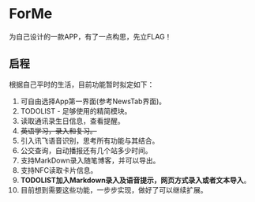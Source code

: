 # ForMe
为自己设计的一款APP，有了一点构思，先立FLAG！

## 启程
根据自己平时的生活，目前功能暂时拟定如下：

1. 可自由选择App第一界面(参考NewsTab界面)。
2. TODOLIST - 足够使用的精简模块。
3. 读取通讯录生日信息，查看提醒。
4. ~~英语学习，录入和复习。~~
5. 引入讯飞语音识别，思考所有功能与其结合。
6. 公交查询，自动播报还有几个站多少时间。
7. 支持MarkDown录入随笔博客，并可以导出。
8. 支持NFC读取卡片信息。
9. **TODOLIST加入Markdown录入及语音提示，网页方式录入或者文本导入**。
10. 目前想到需要这些功能，一步步实现，做好了可以继续扩展。
